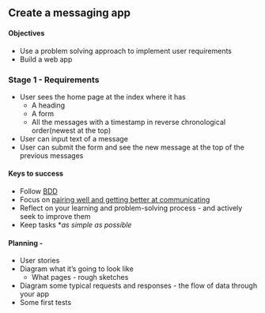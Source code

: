 ## Create a messaging app

#### Objectives
- Use a problem solving approach to implement user requirements
- Build a web app

### Stage 1 - Requirements
- User sees the home page at the index where it has
    - A heading 
    - A form
    - All the messages with a timestamp in reverse chronological order(newest at the top)
- User can input text of a message
- User can submit the form and see the new message at the top of the previous messages

#### Keys to success
- Follow [BDD](https://github.com/makersacademy/course/blob/master/pills/bdd_cycle.md)
- Focus on [pairing well and getting better at communicating](https://tuple.app/pair-programming-guide)
- Reflect on your learning and problem-solving process - and actively seek to improve them
- Keep tasks **as simple as possible*

#### Planning -
- User stories
- Diagram what it’s going to look like
    - What pages - rough sketches
- Diagram some typical requests and responses - the flow of data through your app
- Some first tests
